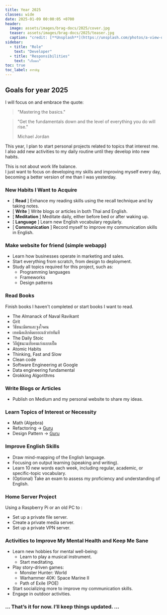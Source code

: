 ```yaml
---
title: Year 2025
classes: wide
date: 2025-01-09 00:00:05 +0700
header:
  image: assets/images/brag-docs/2025/cover.jpg
  teaser: assets/images/brag-docs/2025/teaser.jpg
  caption: "credit: [**Unsplash**](https://unsplash.com/photos/a-view-of-a-mountain-covered-in-clouds-VgNEZJ3JxvY)"
sidebar:
  - title: "Role"
    text: "Developer"
  - title: "Responsibilities"
    text: "เก็บตก"
toc: true
toc_label: สารบัญ
---
```



## Goals for year 2025

I will focus on and embrace the quote: 

> "Mastering the basics."   

> "Get the fundamentals down and the level of everything you do will rise."
>
> Michael Jordan

This year, I plan to start personal projects related to topics that interest me.   
I also add new activities to my daily routine until they develop into new habits.   

This is not about work life balance.   
I just want to focus on developing my skills and improving myself every day,   
becoming a better version of me than I was yesterday.   

### New Habits I Want to Acquire
- [ __Read__ ] Enhance my reading skills using the recall technique and by taking notes.
- [ __Write__ ] Write blogs or articles in both Thai and English.
- [ __Meditation__ ] Meditate daily, either before bed or after waking up.
- [ __Language__ ] Learn new English vocabulary regularly.
- [ __Communication__ ] Record myself to improve my communication skills in English.

### Make website for friend (simple webapp)
- Learn how businesses operate in marketing and sales.
- Start everything from scratch, from design to deployment.
- Study all topics required for this project, such as:
  - Programming languages
  - Frameworks
  - Design patterns

### Read Books
Finish books I haven't completed or start books I want to read.
- The Almanack of Naval Ravikant
- Grit
- วิธีชนะมิตรและจูงใจคน
- เทคนิคเลิกคิดเยอะแล้วทำทันที
- The Daily Stoic
- วิถีผู้ชนะฉบับคนเก่งแบบเป็ด
- Atomic Habits
- Thinking, Fast and Slow
- Clean code
- Software Engineering at Google
- Data engineering fundamental
- Grokking Algorithms

### Write Blogs or Articles 
- Publish on Medium and my personal website to share my ideas.

### Learn Topics of Interest or Necessity
- Math (Algebra)
- Refactoring -> [Guru](https://refactoring.guru/refactoring)
- Design Pattern -> [Guru](https://refactoring.guru/design-patterns)

### Improve English Skills
- Draw mind-mapping of the English language.
- Focusing on output learning (speaking and writing).
- Learn 10 new words each week, including regular, academic, or specific-topic vocabulary.
- (Optional) Take an exam to assess my proficiency and understanding of English.

### Home Server Project
Using a Raspberry Pi or an old PC to :
- Set up a private file server.
- Create a private media server.
- Set up a private VPN server.

### Activities to Improve My Mental Health and Keep Me Sane
- Learn new hobbies for mental well-being:
  - Learn to play a musical instrument.
  - Start meditating.
- Play story-driven games:
  - Monster Hunter: World
  - Warhammer 40K: Space Marine II
  - Path of Exile (POE)
- Start socializing more to improve my communication skills.
- Engage in outdoor activities.

### ... That’s it for now. I’ll keep things updated. ...